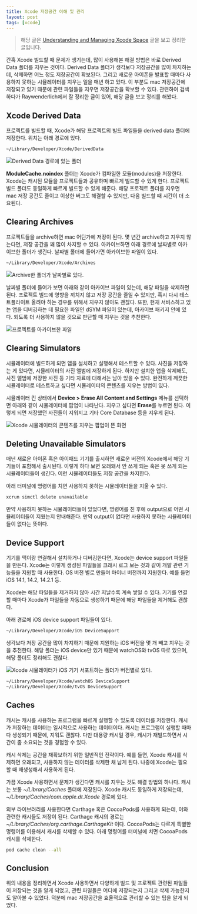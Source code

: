 ```yaml
---
title: Xcode 저장공간 이해 및 관리
layout: post
tags: [xcode]
---
```


> 해당 글은 [Understanding and Managing Xcode Space](https://www.raywenderlich.com/19998365-understanding-and-managing-xcode-space) 글을 보고 정리한 글입니다.

간혹 Xcode 빌드할 때 문제가 생기는데, 많이 사용해본 해결 방법은 바로 Derived Data 폴더를 지우는 것이다. Derived Data 폴더가 생각보다 저장공간을 많이 차지하는데, 삭제하면 어느 정도 저장공간이 확보된다. 그리고 새로운 아이폰을 발표할 때마다 사용하지 못하는 시뮬레이터를 지우는 일을 매년 하고 있다. 이 부분도 mac 저장공간에 저장되고 있기 때문에 관련 파일들을 지우면 저장공간을 확보할 수 있다. 관련하여 검색하다가 Raywenderlich에서 잘 정리한 글이 있어, 해당 글을 보고 정리를 해봤다.

## Xcode Derived Data

프로젝트를 빌드할 때, Xcode가 해당 프로젝트의 빌드 파일들을 derived data 폴더에 저장한다. 위치는 아래 경로에 있다.

```zsh
~/Library/Developer/Xcode/DerivedData
```

![Derived Data 경로에 있는 폴더](/assets/img/2021/08/09/image1.png)

**ModuleCache.noindex** 폴더는 Xcode가 컴파일한 모듈(modules)을 저장한다. Xcode는 캐시된 모듈을 프로젝트들과 공유하며 빠르게 빌드할 수 있게 한다. 프로젝트 빌드 폴더도 동일하게 빠르게 빌드할 수 있게 해준다. 해당 프로젝트 폴더를 지우면 mac 저장 공간도 줄이고 이상한 버그도 해결할 수 있지만, 다음 빌드할 때 시간이 더 소요된다.

## Clearing Archives

프로젝트들을 archive하면 mac 어딘가에 저장이 된다. 몇 년간 archive하고 지우지 않는다면, 저장 공간을 꽤 많이 차지할 수 있다. 아카이브하면 아래 경로에 날짜별로 아카이브한 폴더가 생긴다. 날짜별 폴더에 들어가면 아카이브한 파일이 있다.

```zsh
~/Library/Developer/Xcode/Archives
```

![Archive한 폴더가 날짜별로 있다.](/assets/img/2021/08/09/image2.png)

날짜별 폴더에 들어가 보면 아래와 같이 아카이브 파일이 있는데, 해당 파일을 삭제하면 된다. 프로젝트 빌드에 영향을 끼치지 않고 저장 공간을 줄일 수 있지만, 혹시 다시 테스트플라이트 올려야 하는 경우를 위해서 지우지 않아도 괜찮다. 또한, 현재 서비스하고 있는 앱을 디버깅하는 데 필요한 파일인 dSYM 파일이 있는데, 아카이브 패키지 안에 있다. 되도록 더 사용하지 않을 것으로 판단할 때 지우는 것을 추천한다.

![프로젝트를 아카이브한 파일](/assets/img/2021/08/09/image3.png)

## Clearing Simulators

시뮬레이터에 빌드하게 되면 앱을 설치하고 실행해서 테스트할 수 있다. 사진을 저장하는 게 있다면, 시뮬레이터의 사진 앨범에 저장하게 된다. 하지만 설치한 앱을 삭제해도, 사진 앨범에 저장한 사진 등 기타 자료에 대해서는 남아 있을 수 있다. 완전하게 깨끗한 시뮬레이터로 테스트하고 싶다면 시뮬레이터의 콘텐츠를 지우는 방법이 있다.

시뮬레이터 킨 상태에서 **Device > Erase All Content and Settings** 메뉴를 선택하면 아래와 같이 시뮬레이터에 팝업이 나타난다. 지우고 싶다면 **Erase**를 누르면 된다. 이렇게 되면 저장했던 사진들이 지워지고 기타 Core Database 등을 지우게 된다.

![Xcode 시뮬레이터의 콘텐츠를 지우는 팝업이 뜬 화면](/assets/img/2021/08/09/image4.png)

## Deleting Unavailable Simulators

매년 새로운 아이폰 혹은 아이패드 기기를 출시하면 새로운 버전의 Xcode에서 해당 기기들이 포함해서 출시된다. 이렇게 하다 보면 오래돼서 안 쓰게 되는 혹은 못 쓰게 되는 시뮬레이터들이 생긴다. 이런 시뮬레이터들도 저장 공간을 차지한다.

아래 터미널에 명령어를 치면 사용하지 못하는 시뮬레이터들을 지울 수 있다.

```zsh
xcrun simctl delete unavailable
```

만약 사용하지 못하는 시뮬레이터들이 있었다면, 명령어를 친 후에 output으로 어떤 시뮬레이터들이 지웠는지 안내해준다. 만약 output이 없다면 사용하지 못하는 시뮬레이터들이 없다는 뜻이다.

## Device Support

기기를 맥이랑 연결해서 설치하거나 디버깅한다면, Xcode는 device support 파일들을 만든다. Xcode는 이렇게 생성된 파일들을 크래시 로그 보는 것과 같이 개발 관련 기능들을 지원할 때 사용한다. OS 버전 별로 만들며 마이너 버전까지 지원한다. 예를 들면 iOS 14.1, 14.2, 14.2.1 등.

Xcode는 해당 파일들을 제거하지 않아 시간 지날수록 계속 쌓일 수 있다. 기기를 연결할 때마다 Xcode가 파일들을 자동으로 생성하기 때문에 해당 파일들을 제거해도 괜찮다.

아래 경로에 iOS device support 파일들이 있다.

```zsh
~/Library/Developer/Xcode/iOS DeviceSupport
```

생각보다 저장 공간을 많이 차지하기 때문에 지원하는 iOS 버전을 몇 개 빼고 지우는 것을 추천한다. 해당 폴더는 iOS device만 있기 때문에 watchOS와 tvOS 따로 있으며, 해당 폴더도 정리해도 괜찮다.

![Xcode 시뮬레이터가 iOS 기기 서포트하는 폴더가 버전별로 있다.](/assets/img/2021/08/09/image5.png)

```zsh
~/Library/Developer/Xcode/watchOS DeviceSupport
~/Library/Developer/Xcode/tvOS DeviceSupport
```

## Caches

캐시는 캐시를 사용하는 프로그램을 빠르게 실행할 수 있도록 데이터를 저장한다. 캐시가 저장하는 데이터는 일시적으로 사용하는 데이터이다. 캐시는 프로그램이 실행할 때마다 생성되기 때문에, 지워도 괜찮다. 다만 대용량 캐시일 경우, 캐시가 재빌드하면서 시간이 좀 소요되는 것을 경험할 수 있다.

캐시 삭제는 공간을 재확보하기 위한 일반적인 전략이다. 예를 들면, Xcode 캐시를 삭제하면 오래되고, 사용하지 않는 데이터를 삭제한 채 남게 된다. 나중에 Xcode는 필요할 때 재생성해서 사용하게 된다.

가끔 Xcode 사용하면서 문제가 생긴다면 캐시를 지우는 것도 해결 방법의 하나다. 캐시는 보통 *~/Library/Caches* 폴더에 저장된다. Xcode 캐시도 동일하게 저장되는데, *~/Library/Caches/com.apple.dt.Xcode* 경로에 있다.

외부 라이브러리를 사용한다면 Carthage 혹은 CocoaPods를 사용하게 되는데, 이와 관련한 캐시들도 저장이 된다. Carthage 캐시의 경로는 *~/Library/Caches/org.carthage.CarthageKit* 이다. CocoaPods는 다르게 특별한 명령어를 이용해서 캐시를 삭제할 수 있다. 아래 명령어를 터미널에 치면 CocoaPods 캐시를 삭제한다.

```zsh
pod cache clean --all
```

## Conclusion

위의 내용을 정리하면서 Xcode 사용하면서 다양하게 빌드 및 프로젝트 관련된 파일들이 저장되는 것을 알게 되었고, 관련 파일들은 어디에 저장되는지 그리고 삭제 가능한지도 알아볼 수 있었다. 덕분에 mac 저장공간을 효율적으로 관리할 수 있는 팁을 알게 되었다.